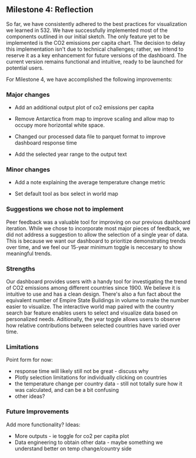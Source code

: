 ## Milestone 4: Reflection

So far, we have consistently adhered to the best practices for visualization we learned in 532. We have successfully implemented most of the components outlined in our initial sketch. The only feature yet to be implemented is the CO2 emissions per capita chart. The decision to delay this implementation isn't due to technical challenges; rather, we intend to reserve it as a key enhancement for future versions of the dashboard. The current version remains functional and intuitive, ready to be launched for potential users.

For Milestone 4, we have accomplished the following improvements:

### Major changes

- Add an additional output plot of co2 emissions per capita

- Remove Antarctica from map to improve scaling and allow map to occupy more horizontal white space.

- Changed our processed data file to parquet format to improve dashboard response time

- Add the selected year range to the output text

### Minor changes

- Add a note explaining the average temperature change metric

- Set default tool as box select in world map


### Suggestions we chose not to implement
Peer feedback was a valuable tool for improving on our previous dashboard iteration. While we chose to incorporate most major pieces of feedback, we did not address a suggestion to allow the selection of a single year of data. This is because we want our dashboard to prioritize demonstrating trends over time, and we feel our 15-year minimum toggle is neccesary to show meaningful trends.


### Strengths

Our dashboard provides users with a handy tool for investigating the trend of CO2 emissions among different countries since 1900. We believe it is intuitive to use and has a clean design. There's also a fun fact about the equivalent number of Empire State Buildings in volume to make the number easier to visualize. The interactive world map paired with the country search bar feature enables users to select and visualize data based on personalized needs. Aditionally, the year toggle allows users to observe how relative contributions between selected countries have varied over time.


### Limitations

Point form for now:
- response time will likely still not be great - discuss why
- Plotly selection limitations for individually clicking on countries
- the temperature change per country data - still not totally sure how it was calculated, and can be a bit confusing
- other ideas?

### Future Improvements

Add more functionality? Ideas:
- More outputs - ie toggle for co2 per capita plot
- Data engineering to obtain other data - maybe something we understand better on temp change/country side
